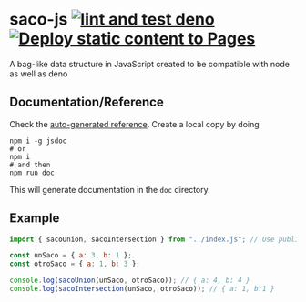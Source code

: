 # saco-js [![lint and test deno](https://github.com/JJ/saco-js/actions/workflows/deno.yml/badge.svg)](https://github.com/JJ/saco-js/actions/workflows/deno.yml) [![Deploy static content to Pages](https://github.com/JJ/saco-js/actions/workflows/static.yml/badge.svg)](https://github.com/JJ/saco-js/actions/workflows/static.yml)

A bag-like data structure in JavaScript created to be compatible with node as well as deno

## Documentation/Reference

Check the [auto-generated reference](https://jj.github.io/saco-js). Create a local copy by doing

```shell
npm i -g jsdoc
# or
npm i
# and then
npm run doc
```

This will generate documentation in the `doc` directory.

## Example

```js
import { sacoUnion, sacoIntersection } from "../index.js"; // Use published URL instead

const unSaco = { a: 3, b: 1 };
const otroSaco = { a: 1, b: 3 };

console.log(sacoUnion(unSaco, otroSaco)); // { a: 4, b: 4 }
console.log(sacoIntersection(unSaco, otroSaco)); // { a: 1, b:1 }
```
